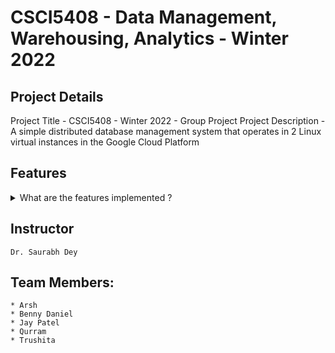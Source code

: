 **<h1>CSCI5408 - Data Management, Warehousing, Analytics - Winter 2022</h1>**

 <h2>Project Details</h2>
Project Title - CSCI5408 - Winter 2022 - Group Project
Project Description - A simple distributed database management system that operates in 2 Linux virtual instances in the Google Cloud Platform

<h2>Features</h2>
<details><summary>What are the features implemented ?</summary>

- [ ] User Authentication
- [ ] Database Design
- [ ] Query Implementation
- [ ] Transaction Processing
- [ ] Log Management
- [ ] Data Modelling & Reverse engineering
- [ ] Structure and Value Exports
- [ ] Analytics

</details>

## Instructor
``` Dr. Saurabh Dey ```


## Team Members:
```
* Arsh
* Benny Daniel
* Jay Patel
* Qurram
* Trushita

